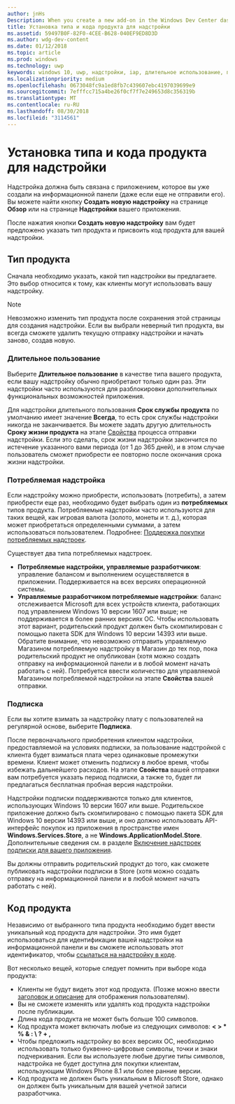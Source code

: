 ```yaml
---
author: jnHs
Description: When you create a new add-on in the Windows Dev Center dashboard, you need to specify a product type and assign it a product ID.
title: Установка типа и кода продукта для надстройки
ms.assetid: 59497B0F-82F0-4CEE-B628-040EF9ED8D3D
ms.author: wdg-dev-content
ms.date: 01/12/2018
ms.topic: article
ms.prod: windows
ms.technology: uwp
keywords: windows 10, uwp, надстройки, iap, длительное использование, потребляемая надстройка, подписка, тип продукта, код продукта, покупка из приложения, внутренний продукт приложения
ms.localizationpriority: medium
ms.openlocfilehash: 0673048fc9a1ed8fb7c439607ebc4197039699e9
ms.sourcegitcommit: 7efffcc715a4be26f0cf7f7e249653d8c356319b
ms.translationtype: MT
ms.contentlocale: ru-RU
ms.lasthandoff: 08/30/2018
ms.locfileid: "3114561"
---
```

# <a name="set-your-add-on-product-type-and-product-id"></a>Установка типа и кода продукта для надстройки

Надстройка должна быть связана с приложением, которое вы уже создали на информационной панели (даже если еще не отправили его). Вы можете найти кнопку **Создать новую надстройку** на странице **Обзор** или на странице **Надстройки** вашего приложения.

После нажатия кнопки **Создать новую надстройку** вам будет предложено указать тип продукта и присвоить код продукта для вашей надстройки.

## <a name="product-type"></a>Тип продукта

Сначала необходимо указать, какой тип надстройки вы предлагаете. Это выбор относится к тому, как клиенты могут использовать вашу надстройку.

> [!NOTE]
> Невозможно изменить тип продукта после сохранения этой страницы для создания надстройки. Если вы выбрали неверный тип продукта, вы всегда сможете удалить текущую отправку надстройки и начать заново, создав новую.

<span id="durable" />

### <a name="durable"></a>Длительное пользование

Выберите **Длительное пользование** в качестве типа вашего продукта, если вашу надстройку обычно приобретают только один раз. Эти надстройки часто используются для разблокировки дополнительных функциональных возможностей приложения.

Для надстройки длительного пользования **Срок службы продукта** по умолчанию имеет значение **Всегда**, то есть срок службы надстройки никогда не заканчивается. Вы можете задать другую длительность **Сроку жизни продукта** на этапе [Свойства](enter-add-on-properties.md) процесса отправки надстройки. Если это сделать, срок жизни надстройки закончится по истечение указанного вами периода (от 1 до 365 дней), и в этом случае пользователь сможет приобрести ее повторно после окончания срока жизни надстройки.

<span id="consumable" />

### <a name="consumable"></a>Потребляемая надстройка

Если надстройку можно приобрести, использовать (потребить), а затем приобрести еще раз, необходимо будет выбрать один из **потребляемых** типов продукта. Потребляемые надстройки часто используются для таких вещей, как игровая валюта (золото, монеты и т. д.), которая может приобретаться определенными суммами, а затем использоваться пользователем. Подробнее: [Поддержка покупки потребляемых надстроек](../monetize/enable-consumable-add-on-purchases.md).

Существует два типа потребляемых надстроек.
- **Потребляемые надстройки, управляемые разработчиком**: управление балансом и выполнением осуществляется в приложении. Поддерживается на всех версиях операционной системы.
- **Управляемые разработчиком потребляемые надстройки**: баланс отслеживается Microsoft для всех устройств клиента, работающих под управлением Windows 10 версии 1607 или выше; не поддерживается в более ранних версиях ОС. Чтобы использовать этот вариант, родительский продукт должен быть скомпилирован с помощью пакета SDK для Windows 10 версии 14393 или выше. Обратите внимание, что невозможно отправить управляемую Магазином потребляемую надстройку в Магазин до тех пор, пока родительский продукт не опубликован (хотя можно создать отправку на информационной панели и в любой момент начать работать с ней). Потребуется ввести количество для управляемой Магазином потребляемой надстройки на этапе **Свойства** вашей отправки.

<span id="subscription" />

### <a name="subscription"></a>Подписка

Если вы хотите взимать за надстройку плату с пользователей на регулярной основе, выберите **Подписка**.

После первоначального приобретения клиентом надстройки, предоставляемой на условиях подписки, за пользование надстройкой с клиента будет взиматься плата через одинаковые промежутки времени. Клиент может отменить подписку в любое время, чтобы избежать дальнейшего расходов. На этапе **Свойства** вашей отправки вам потребуется указать период подписки, а также то, будет ли предлагаться бесплатная пробная версия надстройки.

Надстройки подписки поддерживаются только для клиентов, использующих Windows 10 версии 1607 или выше. Родительское приложение должно быть скомпилировано с помощью пакета SDK для Windows 10 версии 14393 или выше, и оно должно использовать API-интерфейс покупок из приложения в пространстве имен **Windows.Services.Store**, а не **Windows.ApplicationModel.Store**. Дополнительные сведения см. в разделе [Включение надстроек подписки для вашего приложения](../monetize/enable-subscription-add-ons-for-your-app.md).

Вы должны отправить родительский продукт до того, как сможете публиковать надстройки подписки в Store (хотя можно создать отправку на информационной панели и в любой момент начать работать с ней).

## <a name="product-id"></a>Код продукта

Независимо от выбранного типа продукта необходимо будет ввести уникальный код продукта для надстройки. Это имя будет использоваться для идентификации вашей надстройки на информационной панели и вы сможете использовать этот идентификатор, чтобы [ссылаться на надстройку в коде](../monetize/in-app-purchases-and-trials.md#how-to-use-product-ids-for-add-ons-in-your-code).

Вот несколько вещей, которые следует помнить при выборе кода продукта:

-   Клиенты не будут видеть этот код продукта. (Позже можно ввести [заголовок и описание](create-add-on-descriptions.md) для отображения пользователям).
-   Вы не сможете изменять или удалять код продукта надстройки после публикации.
-   Длина кода продукта не может быть больше 100 символов.
-   Код продукта может включать любые из следующих символов: **&lt; &gt; \* % & : \\ ? + ,**
-   Чтобы предложить надстройку во всех версиях ОС, необходимо использовать только буквенно-цифровые символы, точки и знаки подчеркивания. Если вы используете любые другие типы символов, надстройка не будет доступна для покупки клиентам, использующим Windows Phone 8.1 или более ранние версии.
-   Код продукта не должен быть уникальным в Microsoft Store, однако он должен быть уникальным для вашей учетной записи разработчика.
 
